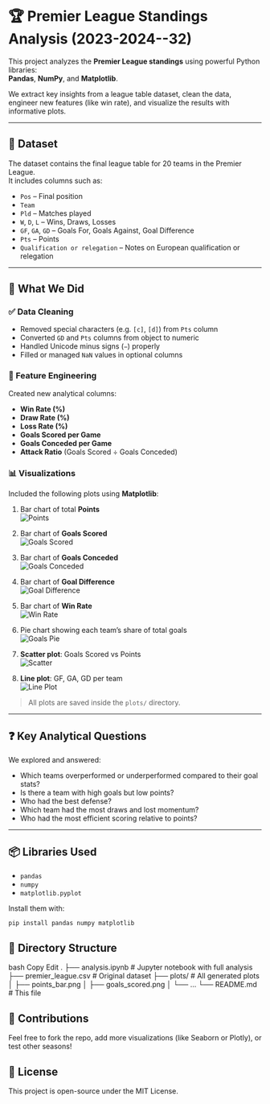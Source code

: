 # 🏆 Premier League Standings Analysis (2023-2024--32)

This project analyzes the **Premier League standings** using powerful Python libraries:  
**Pandas**, **NumPy**, and **Matplotlib**.

We extract key insights from a league table dataset, clean the data, engineer new features (like win rate), and visualize the results with informative plots.

---

## 📁 Dataset

The dataset contains the final league table for 20 teams in the Premier League.  
It includes columns such as:

- `Pos` – Final position
- `Team`
- `Pld` – Matches played
- `W`, `D`, `L` – Wins, Draws, Losses
- `GF`, `GA`, `GD` – Goals For, Goals Against, Goal Difference
- `Pts` – Points
- `Qualification or relegation` – Notes on European qualification or relegation

---

## 🔧 What We Did

### ✅ Data Cleaning
- Removed special characters (e.g. `[c]`, `[d]`) from `Pts` column
- Converted `GD` and `Pts` columns from object to numeric
- Handled Unicode minus signs (`−`) properly
- Filled or managed `NaN` values in optional columns

### 🧠 Feature Engineering
Created new analytical columns:
- **Win Rate (%)**
- **Draw Rate (%)**
- **Loss Rate (%)**
- **Goals Scored per Game**
- **Goals Conceded per Game**
- **Attack Ratio** (Goals Scored ÷ Goals Conceded)

### 📊 Visualizations
Included the following plots using **Matplotlib**:

1. Bar chart of total **Points**  
   ![Points](Points.png)

2. Bar chart of **Goals Scored**  
   ![Goals Scored](GoalsScored.png)

3. Bar chart of **Goals Conceded**  
   ![Goals Conceded](GoalsConceded.png)

4. Bar chart of **Goal Difference**  
   ![Goal Difference](GoalDifference.png)

5. Bar chart of **Win Rate**  
   ![Win Rate](WinRate.png)

6. Pie chart showing each team’s share of total goals  
   ![Goals Pie](shareoftotalgoals.png)

7. **Scatter plot**: Goals Scored vs Points  
   ![Scatter](GoalsScoredvsPoints.png)

8. **Line plot**: GF, GA, GD per team  
   ![Line Plot](Lineplot.png)

> All plots are saved inside the `plots/` directory.

---

## ❓ Key Analytical Questions

We explored and answered:
- Which teams overperformed or underperformed compared to their goal stats?
- Is there a team with high goals but low points?
- Who had the best defense?
- Which team had the most draws and lost momentum?
- Who had the most efficient scoring relative to points?

---

## 📦 Libraries Used

- `pandas`
- `numpy`
- `matplotlib.pyplot`

Install them with:

```bash
pip install pandas numpy matplotlib
```

## 📁 Directory Structure
bash
Copy
Edit
.
├── analysis.ipynb        # Jupyter notebook with full analysis
├── premier_league.csv    # Original dataset
├── plots/                # All generated plots
│   ├── points_bar.png
│   ├── goals_scored.png
│   └── ...
└── README.md             # This file

## 🙌 Contributions
Feel free to fork the repo, add more visualizations (like Seaborn or Plotly), or test other seasons!

## 📃 License
This project is open-source under the MIT License.

